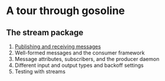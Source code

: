 # A tour through gosoline

## The stream package

1. [Publishing and receiving messages](./01_stream_publishing_and_receiving_messages/index.md)
2. Well-formed messages and the consumer framework
3. Message attributes, subscribers, and the producer daemon
4. Different input and output types and backoff settings
5. Testing with streams
